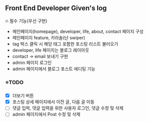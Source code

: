 ## Front End Developer Given's log

🔥 필수 기능(우선 구현)

- 메인페이지(homepage), developer, life, about, contact 페이지 구성
- 메인페이지 feature, 카라솔(난 swiper)
- tag 박스 클릭 시 해당 태그 포함한 포스팅 리스트 불러오기
- developer, life 페이지는 블로그 레이아웃
- contact → email 보내기 구현
- admin 페이지 로그인
- admin 페이지에서 블로그 포스트 에디팅 기능

### ⭐️TODO

- [x] 더보기 버튼
- [x] 포스팅 상세 페이지에서 이전 글, 다음 글 이동
- [ ] 댓글 입력, 댓글 입력을 위한 사용자 로그인, 댓글 수정 및 삭제
- [ ] admin 페이지에서 Post 수정 및 삭제
